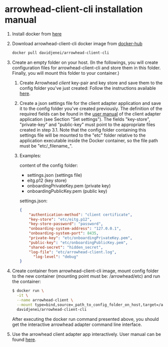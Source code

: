 # arrowhead-client-cli installation manual

1. Install docker from [here](https://docs.docker.com/get-docker/)

2. Download arrowhead-client-cli docker image from [docker-hub](https://hub.docker.com/r/davidjenei/arrowhead-client-cli)

   ```dockerfile
   docker pull davidjenei/arrowhead-client-cli
   ```

3. Create an empty folder on your host. (In the followings, you will create configuration files for arrowhead-client-cli and store them in this folder. Finally, you will mount this folder to your container.)

   1. Create Arrowhead _client_ key-pair and key store and save them to the config folder you've just created: 
      Follow the instructions available [here](https://github.com/arrowhead-f/core-java-spring#certificates).

   2. Create a json settings file for the client adapter application and save it to the config folder you've created previously. 
      The definition of the required fields can be found in the [user manual](../client-adapter-app-qt/QArrowheadClientAdapterApp/doc/ah_cli_app_user_manual.md) of the client adapter application (see Section "Set settings"). The fields "key-store", "private-key" and "public-key" must point to the appropriate files created in step 3.1. Note that the config folder containing this settings file will be mounted to the "etc" folder relative to the application executable inside the Docker container, so the file path must be "etc/\_filename\_". 

   3. Examples:

      content of the config folder:

         - settings.json (settings file)
         - eitg.p12 (key store)
         - onboardingPrivateKey.pem (private key)
      - onboardingPublicKey.pem (public key)

      settings.json:

      ```json
      {
          "authentication-method": "client certificate",
          "key-store": "etc/eitg.p12",
          "key-store-password": "password",
          "onboarding-system-address": "127.0.0.1",
          "onboarding-system-port": 8435,
          "private-key": "etc/onboardingPrivateKey.pem",
          "public-key": "etc/onboardingPublicKey.pem",
          "shared-secret": "hidden_secret",
          "log-file": "etc/arrowhead-client.log",
         	"log-level": "debug"
      } 
      ```

4. Create container from arrowhead-client-cli image, mount config folder to the new container (mounting point must be: /arrowhead/etc) and run the container:

   ```bash
   $ docker run \
     -it \
     --name arrowhead-client \
     --mount type=bind,source=_path_to_config_folder_on_host,target=/arrowhead/etc \
     davidjenei/arrowhead-client-cli
   ```

   After executing the docker run command presented above, you should get the interactive arrowhead adapter command line interface.

5. Use the arrowhead client adapter app interactively. User manual can be found [here](../client-adapter-app-qt/QArrowheadClientAdapterApp/doc/ah_cli_app_user_manual.md).